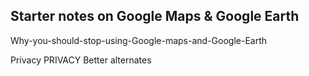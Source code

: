 ## Starter notes on Google Maps & Google Earth

Why-you-should-stop-using-Google-maps-and-Google-Earth

Privacy
PRIVACY
Better alternates
